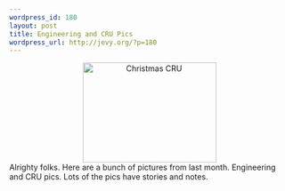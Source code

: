 ```yaml
--- 
wordpress_id: 180
layout: post
title: Engineering and CRU Pics
wordpress_url: http://jevy.org/?p=180
---
```

<center><a href="http://www.flickr.com/photos/jevy/sets/1509311/"><img src="http://static.flickr.com/12/70133846_82aa1300ef_m.jpg" width="240" height="180" alt="Christmas CRU" /></a></center>
Alrighty folks.  Here are a bunch of pictures from last month.  Engineering and CRU pics.  Lots of the pics have stories and notes.

